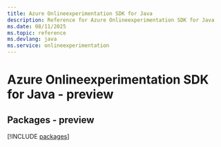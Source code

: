 ```yaml
---
title: Azure Onlineexperimentation SDK for Java
description: Reference for Azure Onlineexperimentation SDK for Java
ms.date: 08/11/2025
ms.topic: reference
ms.devlang: java
ms.service: onlineexperimentation
---
```

# Azure Onlineexperimentation SDK for Java - preview
## Packages - preview
[!INCLUDE [packages](onlineexperimentation-index.md)]